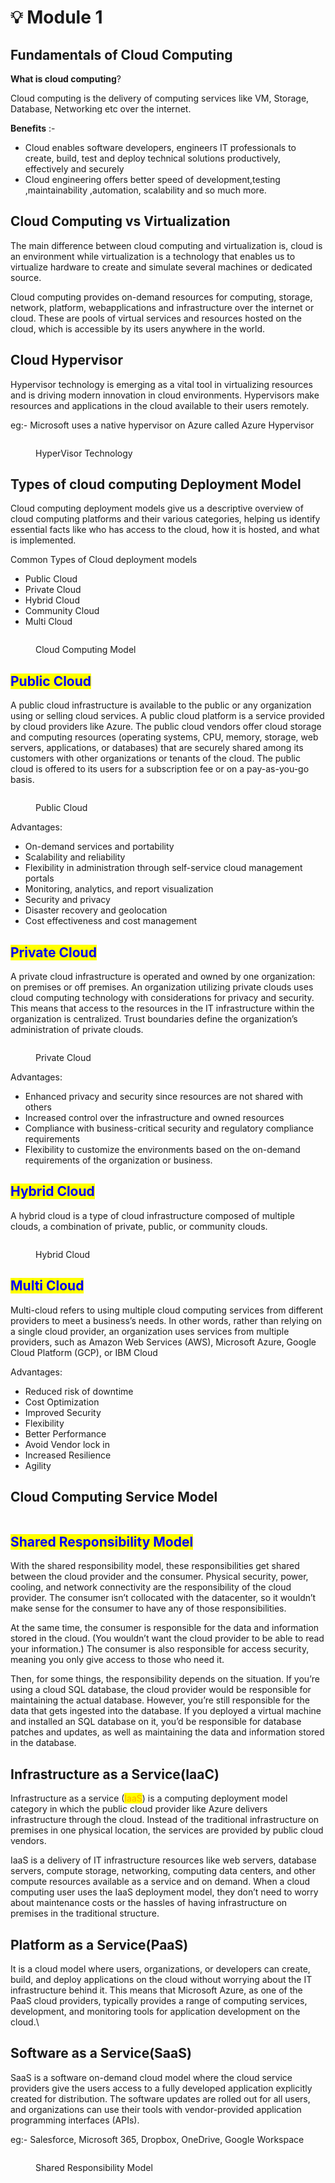 # 💡 Module 1&#x20;

## Fundamentals of Cloud Computing

**What is cloud computing**?

Cloud computing is the delivery of computing services like VM, Storage, Database, Networking etc over the internet.

**Benefits** :-

* Cloud enables software developers, engineers IT professionals to create, build, test and deploy technical solutions productively, effectively and securely
* Cloud engineering offers better speed of development,testing ,maintainability ,automation, scalability and so much more.

## **Cloud Computing vs Virtualization**&#x20;

The main difference between cloud computing and virtualization is, cloud is an environment while virtualization is a technology that enables us to virtualize hardware to create and simulate several machines or dedicated source.

Cloud computing provides on-demand resources for computing, storage, network, platform, webapplications and infrastructure over the internet or cloud. These are pools of virtual services and resources hosted on the cloud, which is accessible by its users anywhere in the world.

## Cloud Hypervisor&#x20;

Hypervisor technology is emerging as a vital tool in virtualizing resources and is driving modern innovation in cloud environments. Hypervisors make resources and applications in the cloud available to their users remotely.

eg:- Microsoft uses a native hypervisor on Azure called Azure Hypervisor

<figure><img src="../.gitbook/assets/image.png" alt=""><figcaption><p>HyperVisor Technology</p></figcaption></figure>

## Types of cloud computing Deployment Model&#x20;

Cloud computing deployment models give us a descriptive overview of cloud computing platforms and their various categories, helping us identify essential facts like who has access to the cloud, how it is hosted, and what is implemented.

Common Types of Cloud deployment models&#x20;

* Public Cloud&#x20;
* Private Cloud&#x20;
* Hybrid Cloud&#x20;
* Community Cloud&#x20;
* Multi Cloud&#x20;

<figure><img src="../.gitbook/assets/image (1).png" alt=""><figcaption><p>Cloud Computing Model</p></figcaption></figure>

## <mark style="color:blue;">Public Cloud</mark>

A public cloud infrastructure is available to the public or any organization using or selling cloud services. A public cloud platform is a service provided by cloud providers like Azure. The public cloud vendors offer cloud storage and computing resources (operating systems, CPU, memory, storage, web servers, applications, or databases) that are securely shared among its customers with other organizations or tenants of the cloud. The public cloud is offered to its users for a subscription fee or on a pay-as-you-go basis.

<figure><img src="../.gitbook/assets/image (3).png" alt=""><figcaption><p>Public Cloud</p></figcaption></figure>

Advantages:&#x20;

* On-demand services and portability
* Scalability and reliability
* Flexibility in administration through self-service cloud management portals
* Monitoring, analytics, and report visualization
* Security and privacy
* Disaster recovery and geolocation
* Cost effectiveness and cost management

## <mark style="color:blue;">Private Cloud</mark>

A private cloud infrastructure is operated and owned by one organization: on premises or off premises. An organization utilizing private clouds uses cloud computing technology with considerations for privacy and security. This means that access to the resources in the IT infrastructure within the organization is centralized. Trust boundaries define the organization’s administration of private clouds.

<figure><img src="../.gitbook/assets/image (4).png" alt=""><figcaption><p>Private Cloud </p></figcaption></figure>

Advantages:

* Enhanced privacy and security since resources are not shared with others
* Increased control over the infrastructure and owned resources
* Compliance with business-critical security and regulatory compliance requirements
* Flexibility to customize the environments based on the on-demand requirements of the organization or business.

## <mark style="color:blue;">Hybrid Cloud</mark>

A hybrid cloud is a type of cloud infrastructure composed of multiple clouds, a combination of private, public, or community clouds.

<figure><img src="../.gitbook/assets/image (5).png" alt=""><figcaption><p>Hybrid Cloud </p></figcaption></figure>

## <mark style="color:blue;">Multi Cloud</mark>

Multi-cloud refers to using multiple cloud computing services from different providers to meet a business’s needs. In other words, rather than relying on a single cloud provider, an organization uses services from multiple providers, such as Amazon Web Services (AWS), Microsoft Azure, Google Cloud Platform (GCP), or IBM Cloud

Advantages:

* Reduced risk of downtime
* Cost Optimization&#x20;
* Improved Security&#x20;
* Flexibility&#x20;
* Better Performance&#x20;
* Avoid Vendor lock in&#x20;
* Increased Resilience
* Agility&#x20;

## Cloud Computing Service Model&#x20;

<figure><img src="../.gitbook/assets/image (6).png" alt=""><figcaption></figcaption></figure>

## <mark style="color:blue;">Shared Responsibility Model</mark>&#x20;

With the shared responsibility model, these responsibilities get shared between the cloud provider and the consumer. Physical security, power, cooling, and network connectivity are the responsibility of the cloud provider. The consumer isn’t collocated with the datacenter, so it wouldn’t make sense for the consumer to have any of those responsibilities.

At the same time, the consumer is responsible for the data and information stored in the cloud. (You wouldn’t want the cloud provider to be able to read your information.) The consumer is also responsible for access security, meaning you only give access to those who need it.

Then, for some things, the responsibility depends on the situation. If you’re using a cloud SQL database, the cloud provider would be responsible for maintaining the actual database. However, you’re still responsible for the data that gets ingested into the database. If you deployed a virtual machine and installed an SQL database on it, you’d be responsible for database patches and updates, as well as maintaining the data and information stored in the database.

## Infrastructure as a Service(IaaC)

Infrastructure as a service (<mark style="color:orange;">IaaS</mark>) is a computing deployment model category in which the public cloud provider like Azure delivers infrastructure through the cloud. Instead of the traditional infrastructure on premises in one physical location, the services are provided by public cloud vendors.

IaaS is a delivery of IT infrastructure resources like web servers, database servers, compute storage, networking, computing data centers, and other compute resources available as a service and on demand. When a cloud computing user uses the IaaS deployment model, they don’t need to worry about maintenance costs or the hassles of having infrastructure on premises in the traditional structure.

## Platform as a Service(PaaS)

It is a cloud model where users, organizations, or developers can create, build, and deploy applications on the cloud without worrying about the IT infrastructure behind it. This means that Microsoft Azure, as one of the PaaS cloud providers, typically provides a range of computing services, development, and monitoring tools for application development on the cloud.\


## Software as a Service(SaaS)

SaaS is a software on-demand cloud model where the cloud service providers give the users access to a fully developed application explicitly created for distribution. The software updates are rolled out for all users, and organizations can use their tools with vendor-provided application programming interfaces (APIs).

eg:- Salesforce, Microsoft 365, Dropbox, OneDrive, Google Workspace

<figure><img src="../.gitbook/assets/image (7).png" alt=""><figcaption><p>Shared Responsibility Model </p></figcaption></figure>
